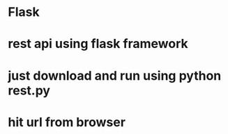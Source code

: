 # Flask
# rest api using flask framework

# just download and run using python rest.py

# hit url from browser 
